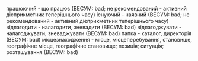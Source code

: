 працюючий - що працює (ВЕСУМ: bad; не рекомендований - активний дієприкметник теперішнього часу)
існуючий - наявний (ВЕСУМ: bad; не рекомендований - активний дієприкметник теперішнього часу)
відлагодити - налагодити, зневадити (ВЕСУМ: bad)
відлагоджувати - налагоджувати, зневаджувати (ВЕСУМ: bad)
папка - каталог, директорія (ВЕСУМ: bad)
місцезнаходження - місце, місцеперебування, становище, географічне місце, географічне становище; позиція; ситуація; розташування (ВЕСУМ: bad)
